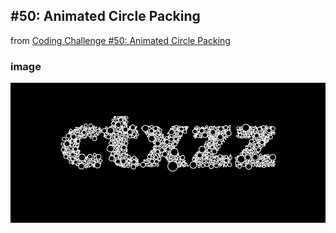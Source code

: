 ## #50: Animated Circle Packing
from [Coding Challenge #50: Animated Circle Packing](https://youtu.be/QHEQuoIKgNE)

### image
![alt](./animated_circle_packing/end.png)
